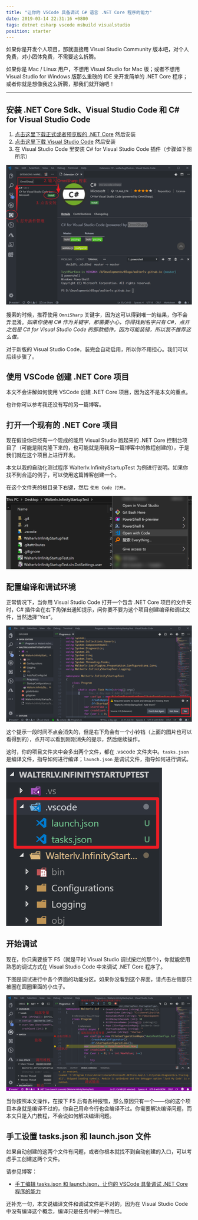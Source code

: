 ```yaml
---
title: "让你的 VSCode 具备调试 C# 语言 .NET Core 程序的能力"
date: 2019-03-14 22:31:16 +0800
tags: dotnet csharp vscode msbuild visualstudio
position: starter
---
```


如果你是开发个人项目，那就直接用 Visual Studio Community 版本吧，对个人免费，对小团体免费，不需要这么折腾。

如果你是 Mac / Linux 用户，不想用 Visual Studio for Mac 版；或者不想用 Visual Studio for Windows 版那么重磅的 IDE 来开发简单的 .NET Core 程序；或者你就是想像我这么折腾，那我们就开始吧！

---

<div id="toc"></div>

## 安装 .NET Core Sdk、Visual Studio Code 和 C# for Visual Studio Code

1. [点击这里下载正式或者预览版的 .NET Core](https://dotnet.microsoft.com/download) 然后安装
2. [点击这里下载 Visual Studio Code](https://code.visualstudio.com/download) 然后安装
3. 在 Visual Studio Code 里安装 C# for Visual Studio Code 插件（步骤如下图所示）

![安装 C# for Visual Studio Code 插件](/static/posts/2019-03-14-20-01-52.png)

搜索的时候，推荐使用 `OmniSharp` 关键字，因为这可以得到唯一的结果，你不会弄混淆。*如果你使用 C# 作为关键字，那需要小心，你得找到名字只有 C#，点开之后是 C# for Visual Studio Code 的那款插件。因为可能装错，所以我不推荐这么做。*

对于新版的 Visual Studio Code，装完会自动启用，所以你不用担心。我们可以后续步骤了。

## 使用 VSCode 创建 .NET Core 项目

本文不会讲解如何使用 VSCode 创建 .NET Core 项目，因为这不是本文的重点。

也许你可以参考我还没有写的另一篇博客。

## 打开一个现有的 .NET Core 项目

现在假设你已经有一个现成的能用 Visual Studio 跑起来的 .NET Core 控制台项目了（可能是刚克隆下来的，也可能就是用我另一篇博客中的教程创建的），于是我们就在这个项目上进行开发。

本文以我的自动化测试程序 Walterlv.InfinityStartupTest 为例进行说明。如果你找不到合适的例子，可以使用这篇博客创建一个。

在这个文件夹的根目录下右键，然后 `使用 Code 打开`。

![使用 Visual Studio Code 打开文件夹](/static/posts/2019-03-14-20-14-15.png)

## 配置编译和调试环境

正常情况下，当你用 Visual Studio Code 打开一个包含 .NET Core 项目的文件夹时，C# 插件会在右下角弹出通知提示，问你要不要为这个项目创建编译和调试文件，当然选择“Yes”。

![创建编译和调试文件的提示](/static/posts/2019-03-14-20-23-09.png)

这个提示一段时间不点会消失的，但是右下角会有一个小铃铛（上面的图片也可以看得到的），点开可以看到刚刚消失的提示，然后继续操作。

这时，你的项目文件夹中会多出两个文件，都在 .vscode 文件夹中。`tasks.json` 是编译文件，指导如何进行编译；`launch.json` 是调试文件，指导如何进行调试。

![多出的编译文件和调试文件](/static/posts/2019-03-14-20-39-17.png)

## 开始调试

现在，你只需要按下 F5（就是平时 Visual Studio 调试按烂的那个），你就能使用熟悉的调试方式在 Visual Studio Code 中来调试 .NET Core 程序了。

下图是调试进行中各个界面的功能分区。如果你没看到这个界面，请点击左侧那只被圈在圆圈里面的小虫子。

![Visual Studio Code 中的 .NET Core 调试界面](/static/posts/2019-03-14-20-52-08.png)

当你按照本文操作，在按下 F5 后有各种报错，那么原因只有一个——你的这个项目本身就是编译不过的，你自己用命令行也会编译不过。你需要解决编译问题，而本文只是入门教程，不会说如何解决编译问题。

## 手工设置 tasks.json 和 launch.json 文件

如果自动创建的这两个文件有问题，或者你根本就找不到自动创建的入口，可以考虑手工创建这两个文件。

请参见博客：

- [手工编辑 tasks.json 和 launch.json，让你的 VSCode 具备调试 .NET Core 程序的能力](/post/equip-vscode-manually-for-dotnet-core-app-debugging)

还补充一句，本文说编译文件和调试文件是不对的，因为在 Visual Studio Code 中没有编译这个概念，编译只是任务中的一种而已。
